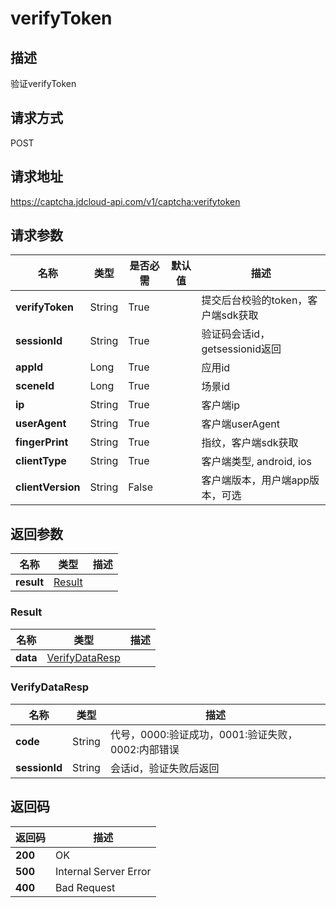 # verifyToken


## 描述
验证verifyToken

## 请求方式
POST

## 请求地址
https://captcha.jdcloud-api.com/v1/captcha:verifytoken


## 请求参数
|名称|类型|是否必需|默认值|描述|
|---|---|---|---|---|
|**verifyToken**|String|True| |提交后台校验的token，客户端sdk获取|
|**sessionId**|String|True| |验证码会话id，getsessionid返回|
|**appId**|Long|True| |应用id|
|**sceneId**|Long|True| |场景id|
|**ip**|String|True| |客户端ip|
|**userAgent**|String|True| |客户端userAgent|
|**fingerPrint**|String|True| |指纹，客户端sdk获取|
|**clientType**|String|True| |客户端类型, android, ios|
|**clientVersion**|String|False| |客户端版本，用户端app版本，可选|


## 返回参数
|名称|类型|描述|
|---|---|---|
|**result**|[Result](#result)| |

### <div id="Result">Result</div>
|名称|类型|描述|
|---|---|---|
|**data**|[VerifyDataResp](#verifydataresp)| |
### <div id="VerifyDataResp">VerifyDataResp</div>
|名称|类型|描述|
|---|---|---|
|**code**|String|代号，0000:验证成功，0001:验证失败，0002:内部错误|
|**sessionId**|String|会话id，验证失败后返回|

## 返回码
|返回码|描述|
|---|---|
|**200**|OK|
|**500**|Internal Server Error|
|**400**|Bad Request|
